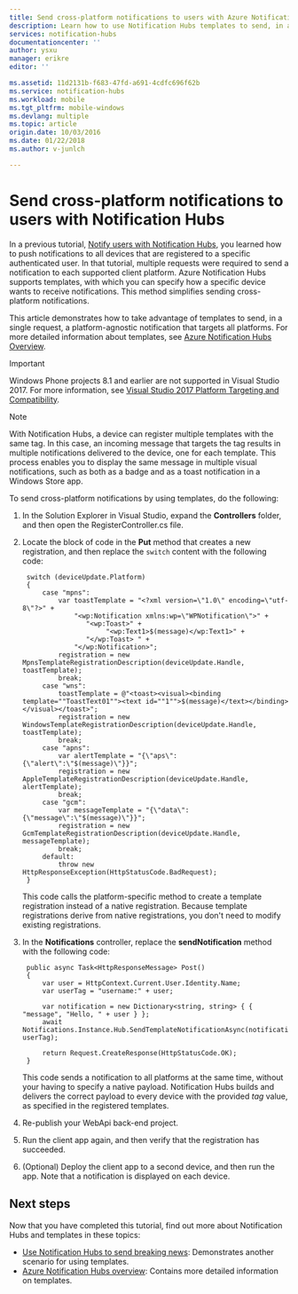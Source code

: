 ```yaml
---
title: Send cross-platform notifications to users with Azure Notification Hubs (ASP.NET)
description: Learn how to use Notification Hubs templates to send, in a single request, a platform-agnostic notification that targets all platforms.
services: notification-hubs
documentationcenter: ''
author: ysxu
manager: erikre
editor: ''

ms.assetid: 11d2131b-f683-47fd-a691-4cdfc696f62b
ms.service: notification-hubs
ms.workload: mobile
ms.tgt_pltfrm: mobile-windows
ms.devlang: multiple
ms.topic: article
origin.date: 10/03/2016
ms.date: 01/22/2018
ms.author: v-junlch

---
```

# Send cross-platform notifications to users with Notification Hubs
In a previous tutorial, [Notify users with Notification Hubs], you learned how to push notifications to all devices that are registered to a specific authenticated user. In that tutorial, multiple requests were required to send a notification to each supported client platform. Azure Notification Hubs supports templates, with which you can specify how a specific device wants to receive notifications. This method simplifies sending cross-platform notifications. 

This article demonstrates how to take advantage of templates to send, in a single request, a platform-agnostic notification that targets all platforms. For more detailed information about templates, see [Azure Notification Hubs Overview][Templates].

> [!IMPORTANT]
> Windows Phone projects 8.1 and earlier are not supported in Visual Studio 2017. For more information, see [Visual Studio 2017 Platform Targeting and Compatibility](https://www.visualstudio.com/en-us/productinfo/vs2017-compatibility-vs).

> [!NOTE]
> With Notification Hubs, a device can register multiple templates with the same tag. In this case, an incoming message that targets the tag results in multiple notifications delivered to the device, one for each template. This process enables you to display the same message in multiple visual notifications, such as both as a badge and as a toast notification in a Windows Store app.
> 
> 

To send cross-platform notifications by using templates, do the following:

1. In the Solution Explorer in Visual Studio, expand the **Controllers** folder, and then open the RegisterController.cs file.

2. Locate the block of code in the **Put** method that creates a new registration, and then replace the `switch` content with the following code:
   
        switch (deviceUpdate.Platform)
        {
            case "mpns":
                var toastTemplate = "<?xml version=\"1.0\" encoding=\"utf-8\"?>" +
                    "<wp:Notification xmlns:wp=\"WPNotification\">" +
                       "<wp:Toast>" +
                            "<wp:Text1>$(message)</wp:Text1>" +
                       "</wp:Toast> " +
                    "</wp:Notification>";
                registration = new MpnsTemplateRegistrationDescription(deviceUpdate.Handle, toastTemplate);
                break;
            case "wns":
                toastTemplate = @"<toast><visual><binding template=""ToastText01""><text id=""1"">$(message)</text></binding></visual></toast>";
                registration = new WindowsTemplateRegistrationDescription(deviceUpdate.Handle, toastTemplate);
                break;
            case "apns":
                var alertTemplate = "{\"aps\":{\"alert\":\"$(message)\"}}";
                registration = new AppleTemplateRegistrationDescription(deviceUpdate.Handle, alertTemplate);
                break;
            case "gcm":
                var messageTemplate = "{\"data\":{\"message\":\"$(message)\"}}";
                registration = new GcmTemplateRegistrationDescription(deviceUpdate.Handle, messageTemplate);
                break;
            default:
                throw new HttpResponseException(HttpStatusCode.BadRequest);
        }
   
    This code calls the platform-specific method to create a template registration instead of a native registration. Because template registrations derive from native registrations, you don't need to modify existing registrations.

3. In the **Notifications** controller, replace the **sendNotification** method with the following code:
   
        public async Task<HttpResponseMessage> Post()
        {
            var user = HttpContext.Current.User.Identity.Name;
            var userTag = "username:" + user;
   
            var notification = new Dictionary<string, string> { { "message", "Hello, " + user } };
            await Notifications.Instance.Hub.SendTemplateNotificationAsync(notification, userTag);
   
            return Request.CreateResponse(HttpStatusCode.OK);
        }
   
    This code sends a notification to all platforms at the same time, without your having to specify a native payload. Notification Hubs builds and delivers the correct payload to every device with the provided *tag* value, as specified in the registered templates.

4. Re-publish your WebApi back-end project.

5. Run the client app again, and then verify that the registration has succeeded.

6. (Optional) Deploy the client app to a second device, and then run the app.
    Note that a notification is displayed on each device.

## Next steps
Now that you have completed this tutorial, find out more about Notification Hubs and templates in these topics:

- [Use Notification Hubs to send breaking news]: Demonstrates another scenario for using templates.
- [Azure Notification Hubs overview][Templates]: Contains more detailed information on templates.

<!-- Anchors. -->

<!-- Images. -->




<!-- URLs. -->
[Push to users ASP.NET]: ./notification-hubs-aspnet-backend-windows-dotnet-wns-notification.md
[Visual Studio 2012 Express for Windows 8]: http://go.microsoft.com/fwlink/?LinkId=257546

[Use Notification Hubs to send breaking news]: notification-hubs-windows-notification-dotnet-push-xplat-segmented-wns.md
[Azure Notification Hubs]: http://go.microsoft.com/fwlink/p/?LinkId=314257
[Notify users with Notification Hubs]: notification-hubs-aspnet-backend-windows-dotnet-wns-notification.md
[Templates]: http://go.microsoft.com/fwlink/p/?LinkId=317339
[Notification Hub How to for Windows Store]: http://msdn.microsoft.com/library/windowsazure/jj927172.aspx

<!-- Update_Description: wording update -->